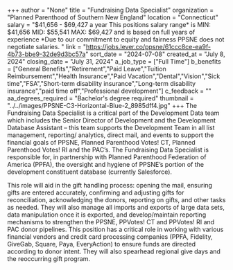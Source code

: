 +++
author = "None"
title = "Fundraising Data Specialist"
organization = "Planned Parenthood of Southern New England"
location = "Connecticut"
salary = "$41,656 - $69,427 a year This positions salary range* is MIN: $41,656 MID: $55,541 MAX: $69,427 and is based on full years of experience *Due to our commitment to equity and fairness PPSNE does not negotiate salaries. "
link = "https://jobs.lever.co/ppsne/61ccc8ce-ea9f-4b73-bbe9-32de9d3bc57a"
sort_date = "2024-07-08"
created_at = "July 8, 2024"
closing_date = "July 31, 2024"
a_job_type = ["Full Time"]
b_benefits = ["General Benefits","Retirement","Paid Leave","Tuition Reimbursement","Health Insurance","Paid Vacation","Dental","Vision","Sick time","FSA","Short-term disability insurance","Long-term disability insurance","paid time off","Professional development"]
c_feedback = ""
aa_degrees_required = "Bachelor's degree required"
thumbnail = "../../images/PPSNE-C3-Horizontal-Blue-2_8985dff4.jpg"
+++
The Fundraising Data Specialist is a critical part of the Development Data team which includes the Senior Director of Development and the Development Database Assistant – this team supports the Development Team in all list management, reporting/ analytics, direct mail, and events to support the financial goals of PPSNE, Planned Parenthood Votes! CT, Planned Parenthood Votes! RI and the PAC’s. The Fundraising Data Specialist is responsible for, in partnership with Planned Parenthood Federation of America (PPFA), the oversight and hygiene of PPSNE’s portion of the development constituent database (currently Salesforce).
 
This role will aid in the gift handling process: opening the mail, ensuring gifts are entered accurately, confirming and adjusting gifts for reconciliation, acknowledging the donors, reporting on gifts, and other tasks as needed. They will also manage all imports and exports of large data sets, data manipulation once it is exported, and develop/maintain reporting mechanisms to strengthen the PPSNE, PPVotes! CT and PPVotes! RI and PAC donor pipelines. This position has a critical role in working with various financial vendors and credit card processing companies (PPFA, Fidelity, GiveGab, Square, Paya, EveryAction) to ensure funds are directed according to donor intent. They will also spearhead regional give days and the reoccurring gift program. 